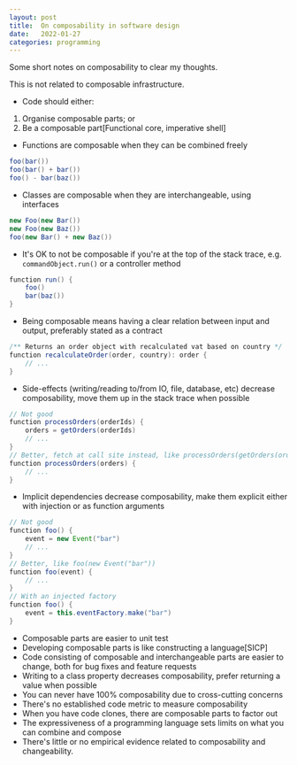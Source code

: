 ```yaml
---
layout: post
title:  On composability in software design
date:   2022-01-27
categories: programming
---
```


Some short notes on composability to clear my thoughts.

This is not related to composable infrastructure.

* Code should either:<br/>
1) Organise composable parts; or<br/>
2) Be a composable part[Functional core, imperative shell]
* Functions are composable when they can be combined freely
```java
foo(bar())
foo(bar() + bar())
foo() - bar(baz())
```
* Classes are composable when they are interchangeable, using interfaces
```java
new Foo(new Bar())
new Foo(new Baz())
foo(new Bar() + new Baz())
```
* It's OK to not be composable if you're at the top of the stack trace, e.g. `commandObject.run()` or a controller method
```java
function run() {
    foo()
    bar(baz())
}
```
* Being composable means having a clear relation between input and output, preferably stated as a contract
```java
/** Returns an order object with recalculated vat based on country */
function recalculateOrder(order, country): order {
    // ...
}
```
* Side-effects (writing/reading to/from IO, file, database, etc) decrease composability, move them up in the stack trace when possible
```java
// Not good
function processOrders(orderIds) {
    orders = getOrders(orderIds)
    // ...
}
// Better, fetch at call site instead, like processOrders(getOrders(orderIds))
function processOrders(orders) {
    // ...
}
```
* Implicit dependencies decrease composability, make them explicit either with injection or as function arguments
```java
// Not good
function foo() {
    event = new Event("bar")
    // ...
}
// Better, like foo(new Event("bar"))
function foo(event) {
    // ...
}
// With an injected factory
function foo() {
    event = this.eventFactory.make("bar")
}
```
* Composable parts are easier to unit test
* Developing composable parts is like constructing a language[SICP]
* Code consisting of composable and interchangeable parts are easier to change, both for bug fixes and feature requests
* Writing to a class property decreases composability, prefer returning a value when possible
* You can never have 100% composability due to cross-cutting concerns
* There's no established code metric to measure composability
* When you have code clones, there are composable parts to factor out
* The expressiveness of a programming language sets limits on what you can combine and compose
* There's little or no empirical evidence related to composability and changeability.
